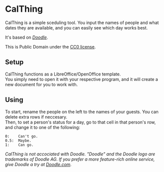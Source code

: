 # CalThing

CalThing is a simple sceduling tool. You input the names of people and what dates they are available, and you can easily see which day works best.

It's based on _[Doodle](https://doodle.com/)_.

This is Public Domain under the [CC0 license](http://creativecommons.org/publicdomain/zero/1.0/).

## Setup

CalThing functions as a LibreOffice/OpenOffice template.  
You simply need to open it with your respective program, and it will create a new document for you to work with.

## Using

To start, rename the people on the left to the names of your guests. You can delete extra rows if neccesary.  
Then, to set a person's status for a day, go to that cell in that person's row, and change it to one of the following:

    0:    Can't go.
    0.5:  Maybe.
    1:    Can go.

_CalThing is not accociated with Doodle. "Doodle" and the Doodle logo are trademarks of Doodle AG. 
If you prefer a more feature-rich online service, give Doodle a try at [Doodle.com](https://doodle.com/)._
